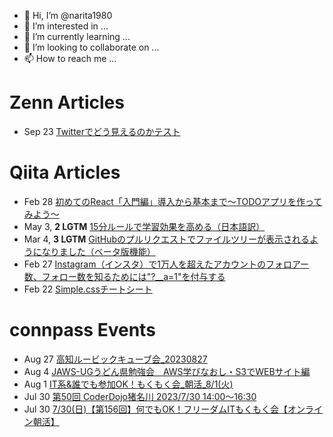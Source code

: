 - 👋 Hi, I’m @narita1980
- 👀 I’m interested in ...
- 🌱 I’m currently learning ...
- 💞️ I’m looking to collaborate on ...
- 📫 How to reach me ...

# Zenn Articles

<!-- profile updater begin: zenn -->
- Sep 23 [Twitterでどう見えるのかテスト](https://zenn.dev/narita1980/articles/cbb21f8d7f785752d6ac)
<!-- profile updater end: zenn -->

# Qiita Articles

<!-- profile updater begin: qiita -->
- Feb 28 [初めてのReact「入門編」導入から基本まで〜TODOアプリを作ってみよう〜](https://qiita.com/narita1980/items/49df43425ba2400bd0c2)
- May 3, **2 LGTM** [15分ルールで学習効果を高める（日本語訳）](https://qiita.com/narita1980/items/d0ad5246344fc6e4380f)
- Mar 4, **3 LGTM** [GitHubのプルリクエストでファイルツリーが表示されるようになりました（ベータ版機能）](https://qiita.com/narita1980/items/bee2c5232342a51e0415)
- Feb 27 [Instagram（インスタ）で1万人を超えたアカウントのフォロアー数、フォロー数を知るためには"?__a=1"を付与する](https://qiita.com/narita1980/items/630b7014fa893461b991)
- Feb 22 [Simple.cssチートシート](https://qiita.com/narita1980/items/fd2ccf0e91944aab9fd5)
<!-- profile updater end: qiita -->

# connpass Events

<!-- profile updater begin: connpass -->
- Aug 27 [高知ルービックキューブ会_20230827](https://connpass.com/event/291087/)
- Aug 4 [JAWS-UGうどん県勉強会　AWS学びなおし・S3でWEBサイト編](https://jawsug-kagawa.connpass.com/event/289597/)
- Aug 1 [IT系&誰でも参加OK！もくもく会_朝活_8/1(火)](https://morimori.connpass.com/event/291089/)
- Jul 30 [第50回 CoderDojo猪名川 2023/7/30 14:00～16:30](https://coderdojo-inagawa.connpass.com/event/291088/)
- Jul 30 [7/30(日)【第156回】何でもOK！フリーダムITもくもく会【オンライン朝活】](https://setk.connpass.com/event/291094/)
<!-- profile updater end: connpass -->

<!---
narita1980/narita1980 is a ✨ special ✨ repository because its `README.md` (this file) appears on your GitHub profile.
You can click the Preview link to take a look at your changes.
--->
